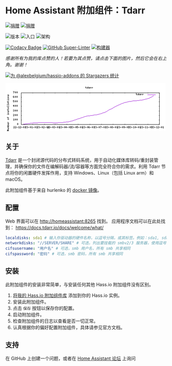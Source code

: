 # Home Assistant 附加组件：Tdarr

[![捐赠][donation-badge]](https://www.buymeacoffee.com/alexbelgium)
[![捐赠][paypal-badge]](https://www.paypal.com/donate/?hosted_button_id=DZFULJZTP3UQA)

![版本](https://img.shields.io/badge/dynamic/json?label=Version&query=%24.version&url=https%3A%2F%2Fraw.githubusercontent.com%2Falexbelgium%2Fhassio-addons%2Fmaster%2Ftdarr%2Fconfig.json)
![入口](https://img.shields.io/badge/dynamic/json?label=Ingress&query=%24.ingress&url=https%3A%2F%2Fraw.githubusercontent.com%2Falexbelgium%2Fhassio-addons%2Fmaster%2Ftdarr%2Fconfig.json)
![架构](https://img.shields.io/badge/dynamic/json?color=success&label=Arch&query=%24.arch&url=https%3A%2F%2Fraw.githubusercontent.com%2Falexbelgium%2Fhassio-addons%2Fmaster%2Ftdarr%2Fconfig.json)

[![Codacy Badge](https://app.codacy.com/project/badge/Grade/9c6cf10bdbba45ecb202d7f579b5be0e)](https://www.codacy.com/gh/alexbelgium/hassio-addons/dashboard?utm_source=github.com&utm_medium=referral&utm_content=alexbelgium/hassio-addons&utm_campaign=Badge_Grade)
[![GitHub Super-Linter](https://img.shields.io/github/actions/workflow/status/alexbelgium/hassio-addons/weekly-supelinter.yaml?label=Lint%20code%20base)](https://github.com/alexbelgium/hassio-addons/actions/workflows/weekly-supelinter.yaml)
[![构建器](https://img.shields.io/github/actions/workflow/status/alexbelgium/hassio-addons/onpush_builder.yaml?label=Builder)](https://github.com/alexbelgium/hassio-addons/actions/workflows/onpush_builder.yaml)

[donation-badge]: https://img.shields.io/badge/Buy%20me%20a%20coffee%20(no%20paypal)-%23d32f2f?logo=buy-me-a-coffee&style=flat&logoColor=white
[paypal-badge]: https://img.shields.io/badge/Buy%20me%20a%20coffee%20with%20Paypal-0070BA?logo=paypal&style=flat&logoColor=white

_感谢所有为我的库点赞的人！若要为其点赞，请点击下面的图片，然后它会在右上角。谢谢！_

[![为 @alexbelgium/hassio-addons 的 Stargazers 统计](https://raw.githubusercontent.com/alexbelgium/hassio-addons/master/.github/stars2.svg)](https://github.com/alexbelgium/hassio-addons/stargazers)

![下载演变](https://raw.githubusercontent.com/alexbelgium/hassio-addons/master/tdarr/stats.png)

## 关于

[Tdarr](https://tdarr.io) 是一个封闭源代码的分布式转码系统，用于自动化媒体库转码/重封装管理，并确保你的文件在编解码器/流/容器等方面完全符合你的需求。利用 Tdarr 节点将你的闲置硬件发挥作用，支持 Windows、Linux（包括 Linux arm）和 macOS。

此附加组件基于来自 hurlenko 的 [docker 镜像](https://hub.docker.com/r/hurlenko/Tdarr)。

## 配置

Web 界面可以在 <http://homeassistant:8265> 找到。
应用程序文档可以在此处找到： https://docs.tdarr.io/docs/welcome/what/

```yaml
localdisks: sda1 # 输入你驱动器的硬件名称，以逗号分隔，或其标签。例如：sda1, sdb1, MYNAS...
networkdisks: "//SERVER/SHARE" # 可选，列出要挂载的 smbv2/3 服务器，使用逗号分隔
cifsusername: "用户名" # 可选，smb 用户名，所有 smb 共享相同
cifspassword: "密码" # 可选，smb 密码，所有 smb 共享相同
```

## 安装

此附加组件的安装非常简单，与安装任何其他 Hass.io 附加组件没有区别。

1. [将我的 Hass.io 附加组件库][repository] 添加到你的 Hass.io 实例。
1. 安装此附加组件。
1. 点击 `保存` 按钮以保存你的配置。
1. 启动附加组件。
1. 检查附加组件的日志以查看是否一切正常。
1. 认真根据你的偏好配置附加组件，具体请参见官方文档。

## 支持

在 GitHub 上创建一个问题，或者在 [Home Assistant 论坛](https://community.home-assistant.io/t/home-assistant-addon-Tdarr/282108/3) 上询问

[repository]: https://github.com/alexbelgium/hassio-addons
[aarch64-shield]: https://img.shields.io/badge/aarch64-yes-green.svg
[amd64-shield]: https://img.shields.io/badge/amd64-yes-green.svg
[armv7-shield]: https://img.shields.io/badge/armv7-yes-green.svg